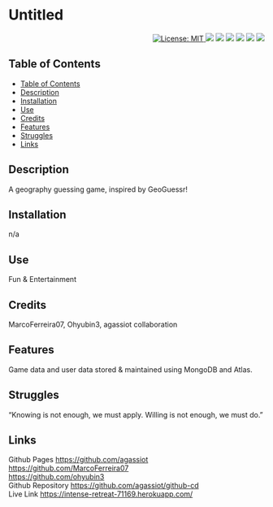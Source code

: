  <h1 align="left"> Untitled </h1>  
 <p align="right">
  <a href="https://github.com/agassiot/geoclone/blob/main/LICENSE.md">
        <img alt="License: MIT" src="https://img.shields.io/github/license/agassiot/notefy?style=plastic" target="_blank"/>
    </a>
 <img src="https://img.shields.io/badge/javascript-%23323330.svg?style=plastic&logo=javascript&logoColor=%23F7DF1E" target="_blank"/>
 <img src="https://img.shields.io/badge/heroku-%23430098.svg?style=plastic&logo=heroku&logoColor=white" target="_blank"/>
 <img src="https://img.shields.io/badge/node.js-6DA55F?style=plastic&logo=node.js&logoColor=white" />
 <img src="https://img.shields.io/badge/express.js-%23404d59.svg?style=plastic&logo=express&logoColor=%2361DAFB" />
 <img src="https://img.shields.io/badge/MongoDB-%234ea94b.svg?style=plastic&logo=mongodb&logoColor=white" />
 <img src="https://img.shields.io/badge/-ApolloGraphQL-311C87?style=plastic&logo=apollo-graphql" />
</p>


## Table of Contents
- [Table of Contents](#table-of-contents)
- [Description](#description)
- [Installation](#installation)
- [Use](#use)
- [Credits](#credits)
- [Features](#features)
- [Struggles](#struggles)
- [Links](#links)


## Description
            
A geography guessing game, inspired by GeoGuessr!
            
## Installation
            
n/a
            
## Use
            
Fun & Entertainment
            
## Credits
            
MarcoFerreira07, Ohyubin3, agassiot collaboration 

## Features
            
Game data and user data stored & maintained using MongoDB and Atlas. 
              
## Struggles
            
“Knowing is not enough, we must apply. Willing is not enough, we must do.”
            
## Links
            
Github Pages https://github.com/agassiot \
             https://github.com/MarcoFerreira07 \
             https://github.com/ohyubin3 \
Github Repository https://github.com/agassiot/github-cd \
Live Link https://intense-retreat-71169.herokuapp.com/
            
          


